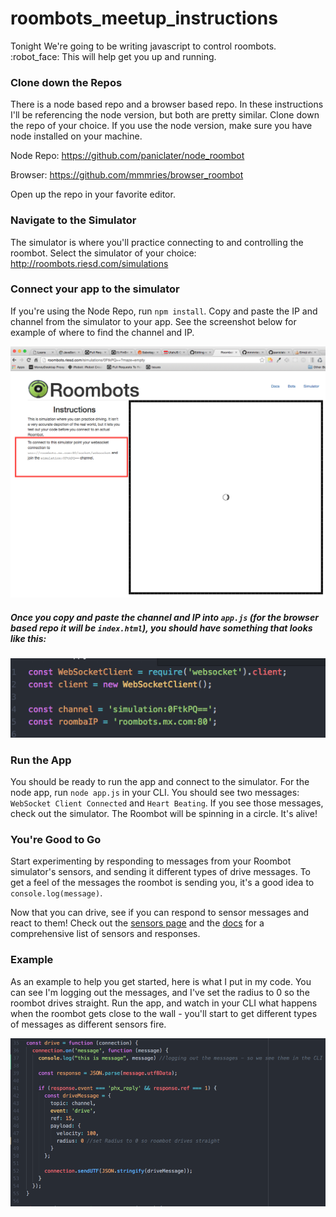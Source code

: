 # roombots_meetup_instructions

Tonight We're going to be writing javascript to control roombots. :robot_face:  This will help get you up and running. 

### Clone down the Repos 

There is a node based repo and a browser based repo. In these instructions I'll be referencing the node version, but both are pretty similar. Clone down the repo of your choice. If you use the node version, make sure you have node installed on your machine.

Node Repo: https://github.com/paniclater/node_roombot

Browser: https://github.com/mmmries/browser_roombot

Open up the repo in your favorite editor. 

### Navigate to the Simulator

The simulator is where you'll practice connecting to and controlling the roombot. Select the simulator of your choice: http://roombots.riesd.com/simulations

### Connect your app to the simulator

If you're using the Node Repo, run `npm install`. Copy and paste the IP and channel from the simulator to your app. See the screenshot below for example of where to find the channel and IP. 

![simulator channel and ip](https://raw.githubusercontent.com/lukeschunk/roombots_meetup_instructions/master/Screen%20Shot%202016-05-05%20at%209.51.51%20AM.png)



##### Once you copy and paste the channel and IP into `app.js` (for the browser based repo it will be `index.html`), you should have something that looks like this: 



![App Example](https://raw.githubusercontent.com/lukeschunk/roombots_meetup_instructions/master/Screen%20Shot%202016-05-05%20at%209.51.27%20AM.png)


### Run the App 

You should be ready to run the app and connect to the simulator. For the node app, run `node app.js` in your CLI. You should see two messages: `WebSocket Client Connected` and `Heart Beating`. If you see those messages, check out the simulator. The Roombot will be spinning in a circle. It's alive!

### You're Good to Go 

Start experimenting by responding to messages from your Roombot simulator's sensors, and sending it different types of drive messages. To get a feel of the messages the roombot is sending you, it's a good idea to `console.log(message)`. 

Now that you can drive, see if you can respond to sensor messages and react to them! Check out the [sensors page](http://roombots.mx.com/sensors) and the [docs](http://roombots.mx.com/) for a comprehensive list of sensors and responses. 

### Example

As an example to help you get started, here is what I put in my code. You can see I'm logging out the messages, and I've set the radius to 0 so the roombot drives straight. Run the app, and watch in your CLI what happens when the roombot gets close to the wall - you'll start to get different types of messages as different sensors fire. 

![example code](https://raw.githubusercontent.com/lukeschunk/roombots_meetup_instructions/master/Screen%20Shot%202016-05-05%20at%2010.20.11%20AM.png)
